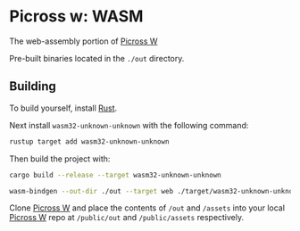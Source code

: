 # Picross w: WASM

The web-assembly portion of [Picross W](https://github.com/BluAtlas/Picross-W)

Pre-built binaries located in the `./out` directory.

## Building

To build yourself, install [Rust](https://www.rust-lang.org/).

Next install `wasm32-unknown-unknown` with the following command:

```sh
rustup target add wasm32-unknown-unknown
```

Then build the project with:

```sh
cargo build --release --target wasm32-unknown-unknown

wasm-bindgen --out-dir ./out --target web ./target/wasm32-unknown-unknown/release/picross_w.wasm
```

Clone [Picross W](https://github.com/BluAtlas/Picross-W) and place the contents of `/out` and `/assets` into your local [Picross W](https://github.com/BluAtlas/Picross-W) repo at `/public/out` and `/public/assets` respectively.
